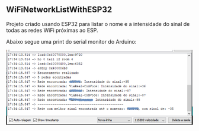 ## WiFiNetworkListWithESP32

Projeto criado usando ESP32 para listar o nome e a intensidade do sinal de todas as redes WiFi próximas ao ESP. 

Abaixo segue uma print do serial monitor do Arduino:

![](screenshots/Screenshot_1.png) 

